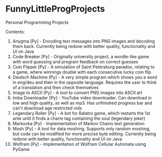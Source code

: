 # FunnyLittleProgProjects
Personal Programming Projects

Contents:
1. Anygma [Py] - Encoding text messages into PNG images and decoding them back. Currently being redone with better quality, functionality and UI on Java
2. Code Breaker [Py] - Originally university project, a wordle-like game with word guessing and program feedback on correct guesses
3. Coin Flipper [Py] - A simulation of Saint Petersburg paradox, relating to a game, where winnings double with each consecutive lucky coin flip
4. Deutsch Machine [Py] - A very simple program which shows you a word in eng/deu and then in the opposite language. Requires the user to think of a translation and then check themselves
5. Image to ASCII [Py] - A tool to convert PNG images into ASCII art
6. Imba Downloader [Py] - YouTube video downloader. Can download in low and high quality, as well as mp3. Has unfinished progress bar and can't download age restricted vids
7. Legendary Roller [Py] - A bot for Balatro game, which restarts the 1st ante until it finds a charm tag containing the soul (legendary joker)
8. Markovka [Py] - Implementation of Markov Chains text generation
9. Mosh [Py] - A tool for data moshing. Supports only random moshing, but code can be modified for more precise byte editing. Currently being redone with better quality, functionality and UI on Java
10. Wolfram [Py] - Implementation of Wolfram Cellular Automata using PyGame
